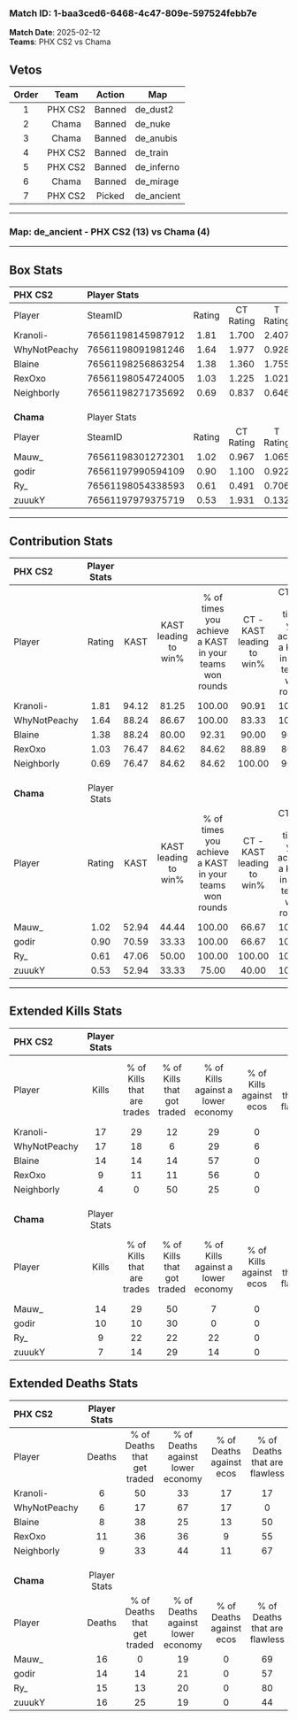 ### Match ID: 1-baa3ced6-6468-4c47-809e-597524febb7e  
**Match Date**: 2025-02-12  
**Teams**: PHX CS2 vs Chama  

## Vetos  

| Order | Team | Action | Map |
| :---: | :--: | :----: | --- |
| 1 | PHX CS2 | Banned | de_dust2 |
| 2 | Chama | Banned | de_nuke |
| 3 | Chama | Banned | de_anubis |
| 4 | PHX CS2 | Banned | de_train |
| 5 | PHX CS2 | Banned | de_inferno |
| 6 | Chama | Banned | de_mirage |
| 7 | PHX CS2 | Picked | de_ancient |

---  

### **Map**: de_ancient - PHX CS2 (13) vs Chama (4)  
---  

## Box Stats  

| **PHX CS2**  | Player Stats      |        |           |          |       |       |       |         |        |      |     |
| :- | :- | :-: | :-: | :-: | :-: | :-: | :-: | :-: | :-: | :-: | :-: |
| Player       | SteamID           | Rating | CT Rating | T Rating | KAST  |  ADR  | Kills | Assists | Deaths | K/D  | HS% |
| Kranoli-     | 76561198145987912 |  1.81  |   1.700   |  2.407   | 94.12 | 112.4 |  17   |    5    |   6    | 2.83 | 41  |
| WhyNotPeachy | 76561198091981246 |  1.64  |   1.977   |  0.928   | 88.24 | 74.2  |  17   |    3    |   6    | 2.83 | 47  |
| Blaine       | 76561198256863254 |  1.38  |   1.360   |  1.755   | 88.24 | 60.1  |  14   |    3    |   8    | 1.75 | 57  |
| RexOxo       | 76561198054724005 |  1.03  |   1.225   |  1.021   | 76.47 | 77.7  |   9   |    9    |   11   | 0.82 | 44  |
| Neighborly   | 76561198271735692 |  0.69  |   0.837   |  0.646   | 76.47 | 38.2  |   4   |    4    |   9    | 0.44 | 25  |
|              |                   |        |           |          |       |       |       |         |        |      |     |
|              |                   |        |           |          |       |       |       |         |        |      |     |
|              |                   |        |           |          |       |       |       |         |        |      |     |
| **Chama**    | Player Stats      |        |           |          |       |       |       |         |        |      |     |
| Player       | SteamID           | Rating | CT Rating | T Rating | KAST  |  ADR  | Kills | Assists | Deaths | K/D  | HS% |
| Mauw_        | 76561198301272301 |  1.02  |   0.967   |  1.065   | 52.94 | 106.8 |  14   |    3    |   16   | 0.88 | 71  |
| godir        | 76561197990594109 |  0.90  |   1.100   |  0.922   | 70.59 | 73.8  |  10   |    3    |   14   | 0.71 | 60  |
| Ry_          | 76561198054338593 |  0.61  |   0.491   |  0.706   | 47.06 | 60.8  |   9   |    4    |   15   | 0.60 | 55  |
| zuuukY       | 76561197979375719 |  0.53  |   1.931   |  0.132   | 52.94 | 61.9  |   7   |    5    |   16   | 0.44 | 71  |
---  

## Contribution Stats  

| **PHX CS2**  | Player Stats |       |                      |                                                        |                           |                                                             |                          |                                                            |
| :- | :-: | :-: | :-: | :-: | :-: | :-: | :-: | :-: |
| Player       |    Rating    | KAST  | KAST leading to win% | % of times you achieve a KAST in your teams won rounds | CT - KAST leading to win% | CT - % of times you achieve a KAST in your teams won rounds | T - KAST leading to win% | T - % of times you achieve a KAST in your teams won rounds |
| Kranoli-     |     1.81     | 94.12 |        81.25         |                         100.00                         |           90.91           |                           100.00                            |          60.00           |                           100.00                           |
| WhyNotPeachy |     1.64     | 88.24 |        86.67         |                         100.00                         |           83.33           |                           100.00                            |          100.00          |                           100.00                           |
| Blaine       |     1.38     | 88.24 |        80.00         |                         92.31                          |           90.00           |                            90.00                            |          60.00           |                           100.00                           |
| RexOxo       |     1.03     | 76.47 |        84.62         |                         84.62                          |           88.89           |                            80.00                            |          75.00           |                           100.00                           |
| Neighborly   |     0.69     | 76.47 |        84.62         |                         84.62                          |          100.00           |                            90.00                            |          50.00           |                           66.67                            |
|              |              |       |                      |                                                        |                           |                                                             |                          |                                                            |
|              |              |       |                      |                                                        |                           |                                                             |                          |                                                            |
|              |              |       |                      |                                                        |                           |                                                             |                          |                                                            |
| **Chama**    | Player Stats |       |                      |                                                        |                           |                                                             |                          |                                                            |
| Player       |    Rating    | KAST  | KAST leading to win% | % of times you achieve a KAST in your teams won rounds | CT - KAST leading to win% | CT - % of times you achieve a KAST in your teams won rounds | T - KAST leading to win% | T - % of times you achieve a KAST in your teams won rounds |
| Mauw_        |     1.02     | 52.94 |        44.44         |                         100.00                         |           66.67           |                           100.00                            |          33.33           |                           100.00                           |
| godir        |     0.90     | 70.59 |        33.33         |                         100.00                         |           66.67           |                           100.00                            |          22.22           |                           100.00                           |
| Ry_          |     0.61     | 47.06 |        50.00         |                         100.00                         |          100.00           |                           100.00                            |          33.33           |                           100.00                           |
| zuuukY       |     0.53     | 52.94 |        33.33         |                         75.00                          |           40.00           |                           100.00                            |          25.00           |                           50.00                            |
---  

## Extended Kills Stats  

| **PHX CS2**  | Player Stats |                            |                            |                                    |                         |                              |                                 |                                       |                    |           |
| :- | :-: | :-: | :-: | :-: | :-: | :-: | :-: | :-: | :-: | :-: |
| Player       |    Kills     | % of Kills that are trades | % of Kills that got traded | % of Kills against a lower economy | % of Kills against ecos | % of Kills that are flawless | % of Kills that are close duels | % of Kills that are assisted by flash | Pistol Round Kills | AWP Kills |
| Kranoli-     |      17      |             29             |             12             |                 29                 |            0            |              41              |                6                |                  12                   |         0          |     1     |
| WhyNotPeachy |      17      |             18             |             6              |                 29                 |            6            |              71              |                6                |                   0                   |         2          |     2     |
| Blaine       |      14      |             14             |             14             |                 57                 |            0            |              79              |                7                |                   0                   |         0          |     1     |
| RexOxo       |      9       |             11             |             11             |                 56                 |            0            |              67              |               22                |                   0                   |         0          |     1     |
| Neighborly   |      4       |             0              |             50             |                 25                 |            0            |              25              |                0                |                   0                   |         0          |     0     |
|              |              |                            |                            |                                    |                         |                              |                                 |                                       |                    |           |
|              |              |                            |                            |                                    |                         |                              |                                 |                                       |                    |           |
|              |              |                            |                            |                                    |                         |                              |                                 |                                       |                    |           |
| **Chama**    | Player Stats |                            |                            |                                    |                         |                              |                                 |                                       |                    |           |
| Player       |    Kills     | % of Kills that are trades | % of Kills that got traded | % of Kills against a lower economy | % of Kills against ecos | % of Kills that are flawless | % of Kills that are close duels | % of Kills that are assisted by flash | Pistol Round Kills | AWP Kills |
| Mauw_        |      14      |             29             |             50             |                 7                  |            0            |              43              |               14                |                  14                   |         0          |     2     |
| godir        |      10      |             10             |             30             |                 0                  |            0            |              40              |               20                |                   0                   |         0          |     3     |
| Ry_          |      9       |             22             |             22             |                 22                 |            0            |              44              |               11                |                   0                   |         0          |     3     |
| zuuukY       |      7       |             14             |             29             |                 14                 |            0            |              43              |               14                |                   0                   |         0          |     2     |
## Extended Deaths Stats  

| **PHX CS2**  | Player Stats |                             |                                   |                          |                               |                            |                           |               |
| :- | :-: | :-: | :-: | :-: | :-: | :-: | :-: | :-: |
| Player       |    Deaths    | % of Deaths that get traded | % of Deaths against lower economy | % of Deaths against ecos | % of Deaths that are flawless | % of Deaths that are close | % of Deaths while blinded | Deaths to AWP |
| Kranoli-     |      6       |             50              |                33                 |            17            |              17               |             33             |             0             |       0       |
| WhyNotPeachy |      6       |             17              |                67                 |            17            |               0               |             17             |             0             |       0       |
| Blaine       |      8       |             38              |                25                 |            13            |              50               |             13             |             0             |       0       |
| RexOxo       |      11      |             36              |                36                 |            9             |              55               |             18             |             9             |       0       |
| Neighborly   |      9       |             33              |                44                 |            11            |              67               |             0              |            11             |       0       |
|              |              |                             |                                   |                          |                               |                            |                           |               |
|              |              |                             |                                   |                          |                               |                            |                           |               |
|              |              |                             |                                   |                          |                               |                            |                           |               |
| **Chama**    | Player Stats |                             |                                   |                          |                               |                            |                           |               |
| Player       |    Deaths    | % of Deaths that get traded | % of Deaths against lower economy | % of Deaths against ecos | % of Deaths that are flawless | % of Deaths that are close | % of Deaths while blinded | Deaths to AWP |
| Mauw_        |      16      |              0              |                19                 |            0             |              69               |             6              |             6             |       1       |
| godir        |      14      |             14              |                21                 |            0             |              57               |             14             |             0             |       0       |
| Ry_          |      15      |             13              |                20                 |            0             |              80               |             7              |             7             |       1       |
| zuuukY       |      16      |             25              |                19                 |            0             |              44               |             6              |             0             |       0       |

